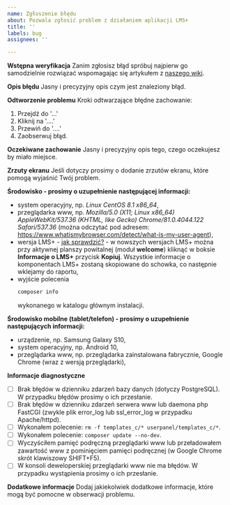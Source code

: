 ```yaml
---
name: Zgłoszenie błędu
about: Pozwala zgłosić problem z działaniem aplikacji LMS+
title: ''
labels: bug
assignees: ''

---
```


**Wstępna weryfikacja**
Zanim zgłosisz błąd spróbuj najpierw go samodzielnie rozwiązać wspomagając się artykułem
z [naszego wiki](https://github.com/chilek/lms-plus/wiki/faq#problem-z-funkcjonowaniem-aplikacji-lms-plus).

**Opis błędu**
Jasny i precyzyjny opis czym jest znaleziony błąd.

**Odtworzenie problemu**
Kroki odtwarzające błędne zachowanie:
1. Przejdź do '...'
2. Kliknij na '....'
3. Przewiń do '....'
4. Zaobserwuj błąd.

**Oczekiwane zachowanie**
Jasny i precyzyjny opis tego, czego oczekujesz by miało miejsce.

**Zrzuty ekranu**
Jeśli dotyczy prosimy o dodanie zrzutów ekranu, które pomogą wyjaśnić Twój problem.

**Środowisko - prosimy o uzupełnienie następującej informacji:**
 - system operacyjny, np. _Linux CentOS 8.1 x86_64_,
 - przeglądarka www, np. _Mozilla/5.0 (X11; Linux x86_64) AppleWebKit/537.36 (KHTML, like Gecko) Chrome/81.0.4044.122 Safari/537.36_ (można odczytać pod adresem: https://www.whatismybrowser.com/detect/what-is-my-user-agent),
 - wersja LMS+ - [jak sprawdzić?](https://github.com/chilek/lms-plus/wiki/faq#wersje-lms) - w nowszych wersjach LMS+ można przy aktywnej planszy powitalnej (moduł **welcome**) kliknąć w boksie **Informacje o LMS+** przycisk **Kopiuj**. Wszystkie informacje o komponentach LMS+ zostaną skopiowane do schowka, co następnie wklejamy do raportu,
 - wyjście polecenia
    ```sh
    composer info
    ```
    wykonanego w katalogu głównym instalacji.

**Środowisko mobilne (tablet/telefon) - prosimy o uzupełnienie następujących informacji:**
 - urządzenie, np. Samsung Galaxy S10,
 - system operacyjny, np. Android 10,
 - przeglądarka www, np. przeglądarka zainstalowana fabrycznie, Google Chrome (wraz z wersją przeglądarki),

**Informacje diagnostyczne**
- [ ] Brak błędów w dzienniku zdarzeń bazy danych (dotyczy PostgreSQL). W przypadku błędów prosimy o ich przesłanie.
- [ ] Brak błędów w dzienniku zdarzeń serwera www lub daemona php FastCGI (zwykle plik error_log lub ssl_error_log w przypadku Apache/httpd).
- [ ] Wykonałem polecenie: `rm -f templates_c/* userpanel/templates_c/*`.
- [ ] Wykonałem polecenie: `composer update --no-dev`.
- [ ] Wyczyściłem pamięć podręczną przeglądarki www lub przeładowałem zawartość www z pominięciem pamięci podręcznej (w Google Chrome skrót klawiszowy SHIFT+F5).
- [ ] W konsoli deweloperskiej przeglądarki www nie ma błędów. W przypadku wystąpienia prosimy o ich przesłanie.

**Dodatkowe informacje**
Dodaj jakiekolwiek dodatkowe informacje, które mogą być pomocne w obserwacji problemu.
